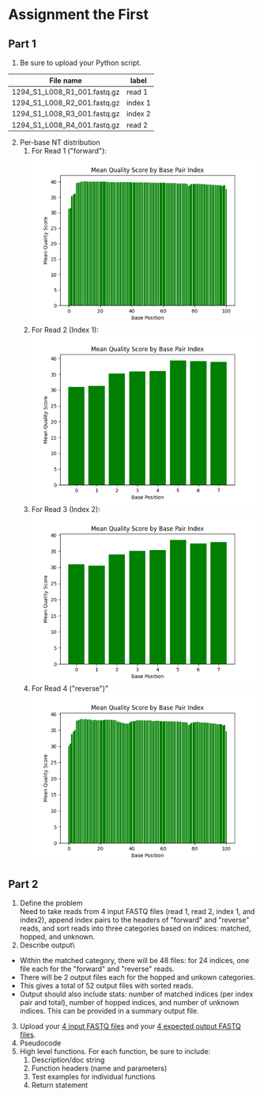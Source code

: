 # Assignment the First

## Part 1
1. Be sure to upload your Python script.

| File name | label |
|---|---|
| 1294_S1_L008_R1_001.fastq.gz | read 1 |
| 1294_S1_L008_R2_001.fastq.gz | index 1 |
| 1294_S1_L008_R3_001.fastq.gz | index 2 |
| 1294_S1_L008_R4_001.fastq.gz | read 2 |

2. Per-base NT distribution
    1. For Read 1 ("forward"):\
    ![R1 Mean Scores](https://github.com/2020-bgmp/demultiplexing-Natalie-Winans/blob/master/Assignment-the-first/1294_S1_L008_R1_001.fastq_mean_scores.png?raw=true)
    2. For Read 2 (Index 1):\
    ![R2 Mean Scores](https://github.com/2020-bgmp/demultiplexing-Natalie-Winans/blob/master/Assignment-the-first/1294_S1_L008_R2_001.fastq_mean_scores.png?raw=true)
    3. For Read 3 (Index 2):\
    ![R3 Mean Scores](https://github.com/2020-bgmp/demultiplexing-Natalie-Winans/blob/master/Assignment-the-first/1294_S1_L008_R3_001.fastq_mean_scores.png?raw=true)
    4. For Read 4 ("reverse")"\
    ![R4 Mean Scores](https://github.com/2020-bgmp/demultiplexing-Natalie-Winans/blob/master/Assignment-the-first/1294_S1_L008_R4_001.fastq_mean_scores.png?raw=true)
    
## Part 2
1. Define the problem\
Need to take reads from 4 input FASTQ files (read 1, read 2, index 1, and index2), append index pairs to the headers of "forward" and "reverse" reads, and sort reads into three categories based on indices: matched, hopped, and unknown. 
2. Describe output\
* Within the matched category, there will be 48 files: for 24 indices, one file each for the "forward" and "reverse" reads.
* There will be 2 output files each for the hopped and unkown categories.
* This gives a total of 52 output files with sorted reads.
* Output should also include stats: number of matched indices (per index pair and total), number of hopped indices, and number of unknown indices. This can be provided in a summary output file.
3. Upload your [4 input FASTQ files](../TEST-input_FASTQ) and your [4 expected output FASTQ files](../TEST-output_FASTQ).
4. Pseudocode
5. High level functions. For each function, be sure to include:
    1. Description/doc string
    2. Function headers (name and parameters)
    3. Test examples for individual functions
    4. Return statement
